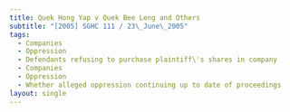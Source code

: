 ```yaml
---
title: Quek Hong Yap v Quek Bee Leng and Others
subtitle: "[2005] SGHC 111 / 23\_June\_2005"
tags:
  - Companies
  - Oppression
  - Defendants refusing to purchase plaintiff\'s shares in company
  - Companies
  - Oppression
  - Whether alleged oppression continuing up to date of proceedings
layout: single
---
```


